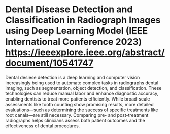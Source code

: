 # Dental Disease Detection and Classification in Radiograph Images using Deep Learning Model (IEEE International Conference 2023) https://ieeexplore.ieee.org/abstract/document/10541747 
Dental desiese detection is a deep learning and computer vision increasingly being used to automate complex tasks in radiographs dental imaging, such as segmentation, object detection, and classification. These technologies can reduce manual labor and enhance diagnostic accuracy, enabling dentists to treat more patients efficiently. While broad-scale assessments like tooth counting show promising results, more detailed evaluations—such as determining the success of specific treatments like root canals—are still necessary. Comparing pre- and post-treatment radiographs helps clinicians assess both patient outcomes and the effectiveness of dental procedures.
